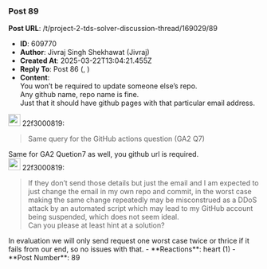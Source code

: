 ### Post 89
**Post URL**: /t/project-2-tds-solver-discussion-thread/169029/89
- **ID**: 609770
- **Author**: Jivraj Singh Shekhawat (Jivraj)
- **Created At**: 2025-03-22T13:04:21.455Z
- **Reply To**: Post 86 (, )
- **Content**:  
  You won’t be required to update someone else’s repo.<br>
Any github name, repo name is fine.<br>
Just that it should have github pages with that particular email address.
<aside class="quote group-ds-students" data-username="22f3000819" data-post="86" data-topic="169029">
<div class="title">
<div class="quote-controls"></div>
<img alt="" width="24" height="24" src="https://dub1.discourse-cdn.com/flex013/user_avatar/discourse.onlinedegree.iitm.ac.in/22f3000819/48/66738_2.png" class="avatar"> 22f3000819:</div>
<blockquote>
Same query for the GitHub actions question (GA2 Q7)
</blockquote>
</aside>
Same for GA2 Quetion7 as well, you github url is required.
<aside class="quote group-ds-students" data-username="22f3000819" data-post="86" data-topic="169029">
<div class="title">
<div class="quote-controls"></div>
<img alt="" width="24" height="24" src="https://dub1.discourse-cdn.com/flex013/user_avatar/discourse.onlinedegree.iitm.ac.in/22f3000819/48/66738_2.png" class="avatar"> 22f3000819:</div>
<blockquote>
If they don’t send those details but just the email and I am expected to just change the email in my own repo and commit, in the worst case making the same change repeatedly may be misconstrued as a DDoS attack by an automated script which may lead to my GitHub account being suspended, which does not seem ideal.<br>
Can you please at least hint at a solution?
</blockquote>
</aside>
In evaluation we will only send request one worst case twice or thrice if it fails from our end, so no issues with that.
- **Reactions**: heart (1)
- **Post Number**: 89


